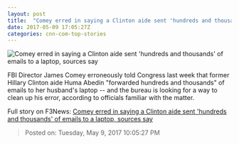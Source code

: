 ```yaml
---
layout: post
title:  "Comey erred in saying a Clinton aide sent 'hundreds and thousands' of emails to a laptop, sources say"
date: 2017-05-09 17:05:27Z
categories: cnn-com-top-stories
---
```


![Comey erred in saying a Clinton aide sent 'hundreds and thousands' of emails to a laptop, sources say](http://i2.cdn.cnn.com/cnnnext/dam/assets/170309164539-james-comey-0908-super-tease.jpg)

FBI Director James Comey erroneously told Congress last week that former Hillary Clinton aide Huma Abedin "forwarded hundreds and thousands" of emails to her husband's laptop -- and the bureau is looking for a way to clean up his error, according to officials familiar with the matter.


Full story on F3News: [Comey erred in saying a Clinton aide sent 'hundreds and thousands' of emails to a laptop, sources say](http://www.f3nws.com/n/bkHqsB)

> Posted on: Tuesday, May 9, 2017 10:05:27 PM
